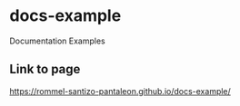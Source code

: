 # docs-example

Documentation Examples  

## Link to page

<https://rommel-santizo-pantaleon.github.io/docs-example/>
